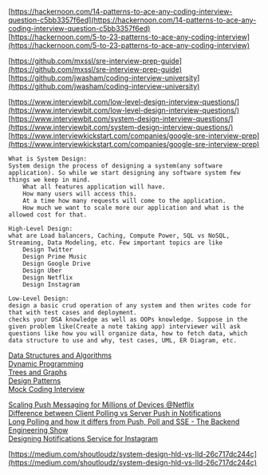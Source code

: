 


[https://hackernoon.com/14-patterns-to-ace-any-coding-interview-question-c5bb3357f6ed](https://hackernoon.com/14-patterns-to-ace-any-coding-interview-question-c5bb3357f6ed)  
[https://hackernoon.com/5-to-23-patterns-to-ace-any-coding-interview](https://hackernoon.com/5-to-23-patterns-to-ace-any-coding-interview)  


[https://github.com/mxssl/sre-interview-prep-guide](https://github.com/mxssl/sre-interview-prep-guide)  
[https://github.com/jwasham/coding-interview-university](https://github.com/jwasham/coding-interview-university)  




[https://www.interviewbit.com/low-level-design-interview-questions/](https://www.interviewbit.com/low-level-design-interview-questions/)  
[https://www.interviewbit.com/system-design-interview-questions/](https://www.interviewbit.com/system-design-interview-questions/)  
[https://www.interviewkickstart.com/companies/google-sre-interview-prep](https://www.interviewkickstart.com/companies/google-sre-interview-prep)  


```
What is System Design:
System design the process of designing a system(any software application). So while we start designing any software system few things we keep in mind.
    What all features application will have.
    How many users will access this.
    At a time how many requests will come to the application.
    How much we want to scale more our application and what is the allowed cost for that.

High-Level Design:
what are Load balancers, Caching, Compute Power, SQL vs NoSQL, Streaming, Data Modeling, etc. Few important topics are like
    Design Twitter
    Design Prime Music
    Design Google Drive
    Design Uber
    Design Netflix
    Design Instagram

Low-Level Design:
design a basic crud operation of any system and then writes code for that with test cases and deployment.
checks your DSA knowledge as well as OOPs knowledge. Suppose in the given problem like(Create a note taking app) interviewer will ask questions like how you will organize data, how to fetch data, which data structure to use and why, test cases, UML, ER Diagram, etc.
```




[Data Structures and Algorithms](https://youtube.com/playlist?list=PLliXPok7ZonkjkMqpzMTgof1yj8KNievn)  
[Dynamic Programming](https://youtube.com/playlist?list=PLliXPok7ZonkJL2Wxb8CDXsDk193wOsdc)  
[Trees and Graphs](https://youtube.com/playlist?list=PLliXPok7ZonkJ3M-LR8seehrVr6QFJuE_)  
[Design Patterns](https://youtube.com/playlist?list=PLliXPok7ZonlZJuAN0hvUnf5ovFepjxU0)  
[Mock Coding Interview](https://youtube.com/playlist?list=PLliXPok7Zonn3pcQp2TzNYnIKq1jPoLM8)  







[Scaling Push Messaging for Millions of Devices @Netflix](https://youtu.be/6w6E_B55p0E)  
[Difference between Client Polling vs Server Push in Notifications](https://youtu.be/8D1NAezC-Dk)  
[Long Polling and how it differs from Push, Poll and SSE - The Backend Engineering Show](https://youtu.be/J0okraIFPJ0)  
[Designing Notifications Service for Instagram](https://youtu.be/kIP8L-CSl2Y)  


[https://medium.com/shoutloudz/system-design-hld-vs-lld-26c717dc244c](https://medium.com/shoutloudz/system-design-hld-vs-lld-26c717dc244c)  
